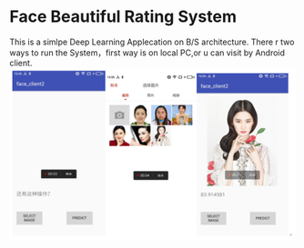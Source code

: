# Face Beautiful Rating System
This is a simlpe Deep Learning Applecation on B/S architecture.
There r two ways to run the System，first way is on local PC,or u can visit by Android client.
![](https://github.com/KirtoXX/face-v1.3/blob/master/reference/client.png)
  
